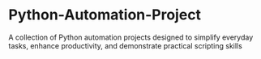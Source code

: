 # Python-Automation-Project
A collection of Python automation projects designed to simplify everyday tasks, enhance productivity, and demonstrate practical scripting skills
